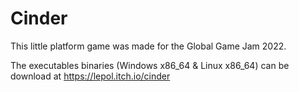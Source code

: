 # Cinder

This little platform game was made for the Global Game Jam 2022.

The executables binaries (Windows x86_64 & Linux x86_64) can be download at https://lepol.itch.io/cinder
